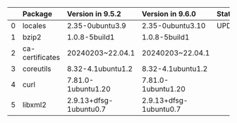 <!-- markdown-link-check-disable -->

|    | Package         | Version in 9.5.2       | Version in 9.6.0       | Status   |
|---:|:----------------|:-----------------------|:-----------------------|:---------|
|  0 | locales         | 2.35-0ubuntu3.9        | 2.35-0ubuntu3.10       | UPDATED  |
|  1 | bzip2           | 1.0.8-5build1          | 1.0.8-5build1          |          |
|  2 | ca-certificates | 20240203~22.04.1       | 20240203~22.04.1       |          |
|  3 | coreutils       | 8.32-4.1ubuntu1.2      | 8.32-4.1ubuntu1.2      |          |
|  4 | curl            | 7.81.0-1ubuntu1.20     | 7.81.0-1ubuntu1.20     |          |
|  5 | libxml2         | 2.9.13+dfsg-1ubuntu0.7 | 2.9.13+dfsg-1ubuntu0.7 |          |
